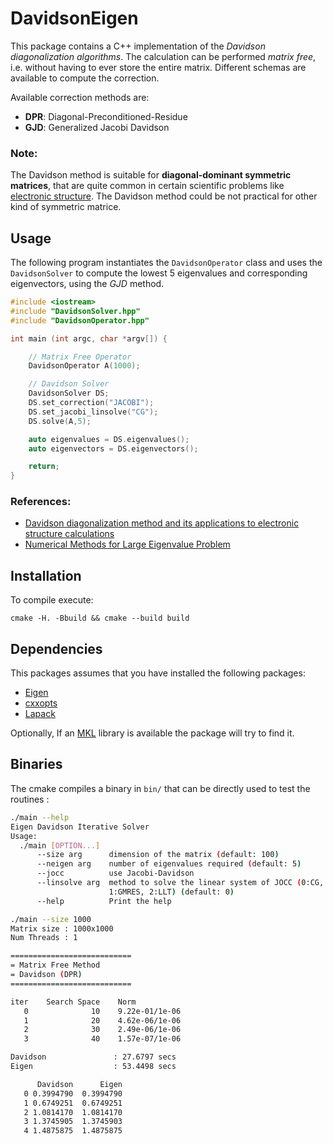 DavidsonEigen
===================

This package contains a C++ implementation of the *Davidson diagonalization algorithms*. The calculation can be performed *matrix free*, i.e. without having to ever store the entire matrix. Different schemas are available to compute the correction.

Available correction methods are:
 * **DPR**: Diagonal-Preconditioned-Residue
 * **GJD**: Generalized Jacobi Davidson

### Note:
The Davidson method is suitable for **diagonal-dominant symmetric matrices**, that are quite common
in certain scientific problems like [electronic structure](https://en.wikipedia.org/wiki/Electronic_structure). The Davidson method could be not practical
for other kind of symmetric matrice.

Usage
-----

The following program instantiates the `DavidsonOperator` class and uses the `DavidsonSolver` to compute
the lowest 5 eigenvalues and corresponding eigenvectors, using the *GJD* method.

```C++
#include <iostream>
#include "DavidsonSolver.hpp"
#include "DavidsonOperator.hpp"

int main (int argc, char *argv[]) {

    // Matrix Free Operator
    DavidsonOperator A(1000);

    // Davidson Solver
    DavidsonSolver DS;
    DS.set_correction("JACOBI");
    DS.set_jacobi_linsolve("CG");
    DS.solve(A,5);

    auto eigenvalues = DS.eigenvalues();
    auto eigenvectors = DS.eigenvectors();

    return;
}
```

### References:
 * [Davidson diagonalization method and its applications to electronic structure calculations](https://pdfs.semanticscholar.org/57811/eaf768d1a006f505dfe24f329874a679ba59.pdf?_ga=2.219777566.664950272.1547548596-1327556406.1547548596)
 * [Numerical Methods for Large Eigenvalue Problem](https://doi.org/10.1137/1.9781611970739)



Installation
------------------------

To compile execute:
```
cmake -H. -Bbuild && cmake --build build
```

Dependencies
------------
This packages assumes that you have installed the following packages:
 * [Eigen](http://eigen.tuxfamily.org/index.php?title=Main_Page)
 * [cxxopts](https://github.com/jarro2783/cxxopts)
 * [Lapack](http://www.netlib.org/lapack/)

Optionally, If an [MKL](https://software.intel.com/en-us/mkl) library is available the package will try to find it.

Binaries
---------

The cmake compiles a binary in `bin/` that can be directly used to test the routines :

```bash
./main --help
Eigen Davidson Iterative Solver
Usage:
  ./main [OPTION...]
      --size arg      dimension of the matrix (default: 100)
      --neigen arg    number of eigenvalues required (default: 5)
      --jocc          use Jacobi-Davidson
      --linsolve arg  method to solve the linear system of JOCC (0:CG,
                      1:GMRES, 2:LLT) (default: 0)
      --help          Print the help
```

```bash
./main --size 1000
Matrix size : 1000x1000
Num Threads : 1

===========================
= Matrix Free Method
= Davidson (DPR)
===========================

iter	Search Space	Norm
   0	          10	9.22e-01/1e-06
   1	          20	4.62e-06/1e-06
   2	          30	2.49e-06/1e-06
   3	          40	1.57e-07/1e-06

Davidson               : 27.6797 secs
Eigen                  : 53.4498 secs

      Davidson  	Eigen
   0 0.3994790 	0.3994790
   1 0.6749251 	0.6749251
   2 1.0814170 	1.0814170
   3 1.3745905 	1.3745903
   4 1.4875875 	1.4875875

```
